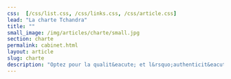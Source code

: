 ```yaml
---
css:  [/css/list.css, /css/links.css, /css/article.css]
lead: "La charte Tchandra"
title: ""
small_image: /img/articles/charte/small.jpg
section: charte
permalink: cabinet.html
layout: article
slug: charte
description: "Optez pour la qualit&eacute; et l&rsquo;authenticit&eacute; chez Tchandra."
---
```


